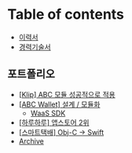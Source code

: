 # Table of contents

* [이력서](README.md)
* [경력기술서](experience.md)

## 포트폴리오 <a href="#portfolio" id="portfolio"></a>

* [\[Klip\] ABC 모듈 성공적으로 적용](portfolio/klip.md)
* [\[ABC Wallet\] 설계 / 모듈화](portfolio/abc-wallet/README.md)
  * [WaaS SDK](portfolio/abc-wallet/waas-sdk.md)
* [\[하루하루\] 앱스토어 2위](portfolio/haruharu.md)
* [\[스마트택배\] Obj-C -> Swift](portfolio/smartparcel.md)
* [Archive](https://2rick.notion.site/Archived-204e0b78181d8074ac14cd6cf060a88b)
